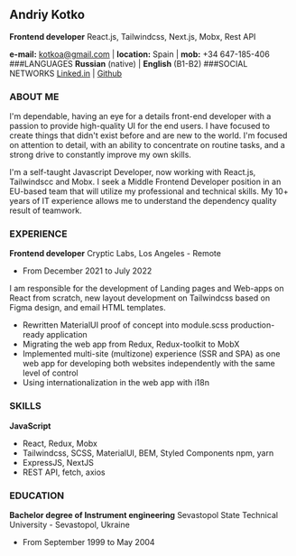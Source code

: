 ## Andriy Kotko

**Frontend developer**
React.js, Tailwindcss, Next.js, Mobx, Rest API

**e-mail:** kotkoa@gmail.com | **location:** Spain | **mob:** +34 647-185-406
###LANGUAGES
**Russian** (native) | **English** (B1-B2)
###SOCIAL NETWORKS
[Linked.in](https://www.linkedin.com/in/kotkoa/) | [Github](https://github.com/Kotkoa)

### ABOUT ME

I'm dependable, having an eye for a details front-end developer with a passion to provide high-quality UI for the end users. I have focused to create things that didn't exist before and are new to the world. I'm focused on attention to detail, with an ability to concentrate on routine tasks, and a strong drive to constantly improve my own skills.

I'm a self-taught Javascript Developer, now working with React.js, Tailwindscc and Mobx. I seek a Middle Frontend Developer position in an EU-based team that will utilize my professional and technical skills. My 10+ years of IT experience allows me to understand the dependency quality result of teamwork.

### EXPERIENCE

**Frontend developer**
Cryptic Labs, Los Angeles - Remote

- From December 2021 to July 2022

I am responsible for the development of Landing pages and Web-apps on React from scratch, new layout development on Tailwindcss based on Figma design, and email HTML templates.

- Rewritten MaterialUI proof of concept into module.scss production-ready application
- Migrating the web app from Redux, Redux-toolkit to MobX
- Implemented multi-site (multizone) experience (SSR and SPA) as one web app for developing both websites independently with the same level of control
- Using internationalization in the web app with i18n

### SKILLS

**JavaScript**

- React, Redux, Mobx
- Tailwindcss, SCSS, MaterialUI, BEM, Styled Components npm, yarn
- ExpressJS, NextJS
- REST API, fetch, axios

### EDUCATION

**Bachelor degree of Instrument engineering**
Sevastopol State Technical University - Sevastopol, Ukraine

- From September 1999 to May 2004
